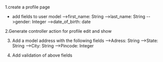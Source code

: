 1.create a profile page 
- add fields to user model
 -->first_name: String
 -->last_name: String
 -->gender: Integer
 -->date_of_birth: date

2.Generate controller action for profile edit and show

3. Add a model address with the following fields
 -->Adress: String
 -->State: String
 -->City: String
 -->Pincode: Integer

4. Add validation of above fields




